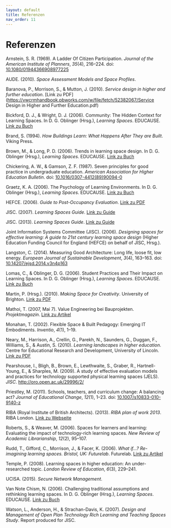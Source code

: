 ```yaml
---
layout: default
title: Referenzen
nav_order: 11
---
```


# Referenzen

Arnstein, S. R. (1969). A Ladder Of Citizen Participation. *Journal of
the American Institute of Planners*, *35*(4), 216–224. doi: [10.1080/01944366908977225](https://doi.org/10.1080/01944366908977225)

AUDE. (2010). *Space Assessment Models and Space Profiles*.

Baranova, P., Morrison, S., & Mutton, J. (2010). *Service design in
higher and further education*. [Link zu PDF](https://vwcrmhandbook.pbworks.com/w/file/fetch/52382067/Service Design in Higher and Further Education.pdf)

Bickford, D. J., & Wright, D. J. (2006). Community: The Hidden Context
for Learning Spaces. In D. G. Oblinger (Hrsg.), *Learning Spaces*.
EDUCAUSE. [Link zu Buch](https://www.educause.edu/research-and-publications/books/learning-spaces)

Brand, S. (1994). *How Buildings Learn: What Happens After They are
Built*. Viking Press.

Brown, M., & Long, P. D. (2006). Trends in learning space design. In D.
G. Oblinger (Hrsg.), *Learning Spaces*. EDUCAUSE.
[Link zu Buch](https://www.educause.edu/research-and-publications/books/learning-spaces)

Chickering, A. W., & Gamson, Z. F. (1987). Seven principles for good
practice in undergraduate education. *American Association for Higher
Education Bulletin*. doi: [10.1016/0307-4412(89)90094-0](<https://doi.org/10.1016/0307-4412(89)90094-0>)

Graetz, K. A. (2006). The Psychology of Learning Environments. In D. G.
Oblinger (Hrsg.), *Learning Spaces*. EDUCAUSE.
[Link zu Buch](https://www.educause.edu/research-and-publications/books/learning-spaces)

HEFCE. (2006). *Guide to Post-Occupancy Evaluation*.
[Link zu PDF](http://www.smg.ac.uk/documents/POEBrochureFinal06.pdf)

JISC. (2007). *Learning Spaces Guide*. [Link zu Guide](https://www.jisc.ac.uk/full-guide/learning-spaces)

JISC. (2013). *Learning Spaces Guide*. [Link zu Guide](https://www.jisc.ac.uk/full-guide/learning-spaces)

Joint Information Systems Committee (JISC). (2006). *Designing spaces
for effective learning: A guide to 21st century learning space design*
(Higher Education Funding Council for England (HEFCE) on behalf of JISC,
Hrsg.).

Langston, C. (2014). Measuring Good Architecture: Long life, loose fit,
low energy. *European Journal of Sustainable Development*, *3*(4),
163–163. doi: [10.14207/ejsd.2014.v3n4p163](https://doi.org/10.14207/ejsd.2014.v3n4p163)

Lomas, C., & Oblinger, D. G. (2006). Student Practices and Their Impact
on Learning Spaces. In D. G. Oblinger (Hrsg.), *Learning Spaces*.
EDUCAUSE. [Link zu Buch](https://www.educause.edu/research-and-publications/books/learning-spaces)

Martin, P. (Hrsg.). (2010). *Making Space for Creativity*. University of
Brighton. [Link zu PDF](https://cris.brighton.ac.uk/ws/files/291569/Making%20Space%20for%20Creativity.pdf#page=37)

Mathoi, T. (2007, Mai 7). Value Engineering bei Bauprojekten.
*Projektmagazin*. [Link zu Artikel](https://www.projektmagazin.de/artikel/value-engineering-bei-bauprojekten_6989)

Monahan, T. (2002). Flexible Space & Built Pedagogy: Emerging IT
Embodiments. *Inventio*, *4*(1), 1–19.

Neary, M., Harrison, A., Crellin, G., Parekh, N., Saunders, G., Duggan,
F., Williams, S., & Austin, S. (2010). *Learning landscapes in higher
education*. Centre for Educational Research and Development, University
of Lincoln. [Link zu PDF](https://www.hedqf.org/wp-content/uploads/2019/02/2010_HEFCE_Learning_Landscapes_in_Higher_Education.pdf)

Pearshouse, I., Bligh, B., Brown, E., Lewthwaite, S., Graber, R.,
Hartnell-Young, E., & Sharples, M. (2009). A study of effective
evaluation models and practices for technology supported physical
learning spaces (JELS). *JISC*. <http://oro.open.ac.uk/29996/2/>

Priestley, M. (2011). Schools, teachers, and curriculum change: A
balancing act? *Journal of Educational Change*, *12*(1), 1–23. doi:
[10.1007/s10833-010-9140-z](https://doi.org/10.1007/s10833-010-9140-z)

RIBA (Royal Institute of British Architects). (2013). *RIBA plan of work
2013*. RIBA London. [Link zu Webseite](https://www.architecture.com/knowledge-and-resources/resources-landing-page/riba-plan-of-work)

Roberts, S., & Weaver, M. (2006). Spaces for learners and learning:
Evaluating the impact of technology-rich learning spaces. *New Review of
Academic Librarianship*, *12*(2), 95–107.

Rudd, T., Gifford, C., Morrison, J., & Facer, K. (2006). *What if...?
Re-imagining learning spaces. Bristol, UK: Futurelab*. Futurelab. [Link zu Artikel](https://telearn.archives-ouvertes.fr/hal-00190334/document)

Temple, P. (2008). Learning spaces in higher education: An
under-researched topic. *London Review of Education*, *6*(3), 229–241.

UCISA. (2015). *Secure Network Management*.

Van Note Chism, N. (2006). Challenging traditional assumptions and
rethinking learning spaces. In D. G. Oblinger (Hrsg.), *Learning
Spaces*. EDUCAUSE. [Link zu Buch](https://www.educause.edu/research-and-publications/books/learning-spaces)

Watson, L., Anderson, H., & Strachan-Davis, K. (2007). *Design and
Management of Open Plan Technology Rich Learning and Teaching Spaces
Study*. Report produced for JISC.
